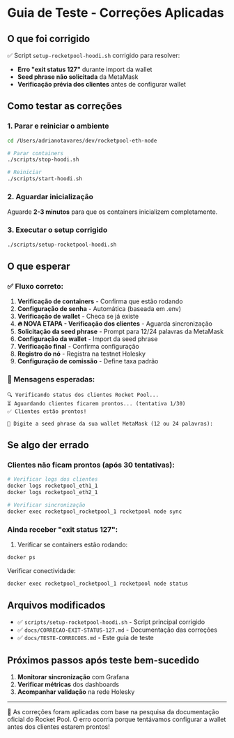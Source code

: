 # Guia de Teste - Correções Aplicadas

## **O que foi corrigido**

✅ Script `setup-rocketpool-hoodi.sh` corrigido para resolver:

- **Erro "exit status 127"** durante import da wallet
- **Seed phrase não solicitada** da MetaMask
- **Verificação prévia dos clientes** antes de configurar wallet

## **Como testar as correções**

### **1. Parar e reiniciar o ambiente**

```bash
cd /Users/adrianotavares/dev/rocketpool-eth-node

# Parar containers
./scripts/stop-hoodi.sh

# Reiniciar
./scripts/start-hoodi.sh
```

### **2. Aguardar inicialização**

Aguarde **2-3 minutos** para que os containers inicializem completamente.

### **3. Executar o setup corrigido**

```bash
./scripts/setup-rocketpool-hoodi.sh
```

## **O que esperar**

### **✅ Fluxo correto:**

1. **Verificação de containers** - Confirma que estão rodando
2. **Configuração de senha** - Automática (baseada em .env)
3. **Verificação de wallet** - Checa se já existe
4. **🔥 NOVA ETAPA - Verificação dos clientes** - Aguarda sincronização
5. **Solicitação da seed phrase** - Prompt para 12/24 palavras da MetaMask
6. **Configuração da wallet** - Import da seed phrase
7. **Verificação final** - Confirma configuração
8. **Registro do nó** - Registra na testnet Holesky
9. **Configuração de comissão** - Define taxa padrão

### **📝 Mensagens esperadas:**

```text
🔍 Verificando status dos clientes Rocket Pool...
⏳ Aguardando clientes ficarem prontos... (tentativa 1/30)
✅ Clientes estão prontos!

📝 Digite a seed phrase da sua wallet MetaMask (12 ou 24 palavras):
```

## **Se algo der errado**

### **Clientes não ficam prontos (após 30 tentativas):**

```bash
# Verificar logs dos clientes
docker logs rocketpool_eth1_1
docker logs rocketpool_eth2_1

# Verificar sincronização
docker exec rocketpool_rocketpool_1 rocketpool node sync
```

### **Ainda receber "exit status 127":**

1. Verificar se containers estão rodando:

```bash
docker ps
```

   Verificar conectividade:

```bash
docker exec rocketpool_rocketpool_1 rocketpool node status
```

## **Arquivos modificados**

- ✅ `scripts/setup-rocketpool-hoodi.sh` - Script principal corrigido
- ✅ `docs/CORRECAO-EXIT-STATUS-127.md` - Documentação das correções
- ✅ `docs/TESTE-CORRECOES.md` - Este guia de teste

## **Próximos passos após teste bem-sucedido**

1. **Monitorar sincronização** com Grafana
2. **Verificar métricas** dos dashboards
3. **Acompanhar validação** na rede Holesky

---

🎯 As correções foram aplicadas com base na pesquisa da documentação oficial do Rocket Pool. O erro ocorria porque tentávamos configurar a wallet antes dos clientes estarem prontos!
